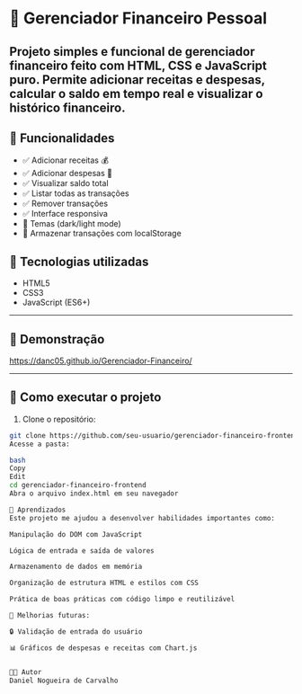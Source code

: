 # 💼 Gerenciador Financeiro Pessoal

Projeto simples e funcional de **gerenciador financeiro** feito com **HTML, CSS e JavaScript puro**. Permite adicionar receitas e despesas, calcular o saldo em tempo real e visualizar o histórico financeiro.
---
## 🎯 Funcionalidades

- ✅ Adicionar receitas 💰
- ✅ Adicionar despesas 💸
- ✅ Visualizar saldo total
- ✅ Listar todas as transações
- ✅ Remover transações
- ✅ Interface responsiva
- 🎨 Temas (dark/light mode)
- 💾 Armazenar transações com localStorage


## 🧪 Tecnologias utilizadas

- HTML5
- CSS3
- JavaScript (ES6+)

---

## 📸 Demonstração
https://danc05.github.io/Gerenciador-Financeiro/

---

## 🔧 Como executar o projeto

1. Clone o repositório:

```bash
git clone https://github.com/seu-usuario/gerenciador-financeiro-frontend.git
Acesse a pasta:

bash
Copy
Edit
cd gerenciador-financeiro-frontend
Abra o arquivo index.html em seu navegador

🧠 Aprendizados
Este projeto me ajudou a desenvolver habilidades importantes como:

Manipulação do DOM com JavaScript

Lógica de entrada e saída de valores

Armazenamento de dados em memória

Organização de estrutura HTML e estilos com CSS

Prática de boas práticas com código limpo e reutilizável

🌱 Melhorias futuras:

🔒 Validação de entrada do usuário

📊 Gráficos de despesas e receitas com Chart.js


👨‍💻 Autor
Daniel Nogueira de Carvalho
